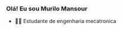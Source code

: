 ### Olá! Eu sou Murilo Mansour

- 👨‍🎓 Estudante de engenharia mecatronica

<div>
  <a href="https://github.com/SrMansour01" />
  <img scr="https://github-readme-stats.vercel.app/api?username=SrMansour01&show_icons=true&theme=transparent" height="180em"/>
</div>
